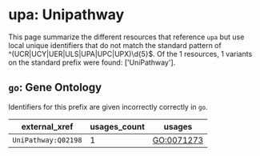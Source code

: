 # upa: Unipathway

This page summarize the different resources that reference `upa`
but use local unique identifiers that do not match the standard pattern of
^(UCR|UCY|UER|ULS|UPA|UPC|UPX)\d{5}$. Of the 1 resources,
1 variants on the standard prefix were found: ['UniPathway'].

## `go`: Gene Ontology

Identifiers for this prefix are given incorrectly correctly in `go`.

| external_xref       |   usages_count | usages                                          |
|---------------------|----------------|-------------------------------------------------|
| `UniPathway:Q02198` |              1 | [GO:0071273](https://bioregistry.io/GO:0071273) |

